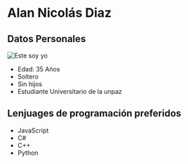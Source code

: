 # Alan Nicolás Diaz

## Datos Personales

![Este soy yo](./img/YO.jpg)

- Edad: 35 Años
- Soltero
- Sin hijos
- Estudiante Universitario de la unpaz

## Lenjuages de programación preferidos

- JavaScript
- C#
- C++
- Python
